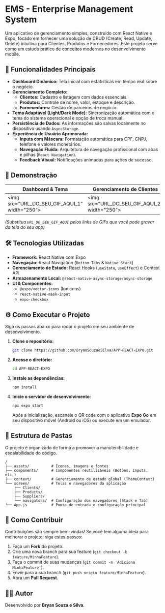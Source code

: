 # EMS - Enterprise Management System

Um aplicativo de gerenciamento simples, construído com React Native e Expo, focado em fornecer uma solução de CRUD (Create, Read, Update, Delete) intuitiva para Clientes, Produtos e Fornecedores. Este projeto serve como um estudo prático de conceitos modernos no desenvolvimento mobile.

## 🌟 Funcionalidades Principais

  * **Dashboard Dinâmico:** Tela inicial com estatísticas em tempo real sobre o negócio.
  * **Gerenciamento Completo:**
      * **Clientes:** Cadastro e listagem com dados essenciais.
      * **Produtos:** Controle de nome, valor, estoque e descrição.
      * **Fornecedores:** Gestão de parceiros de negócio.
  * **Tema Adaptável (Light/Dark Mode):** Sincronização automática com o tema do sistema operacional e opção de troca manual.
  * **Persistência de Dados:** As informações são salvas localmente no dispositivo usando `AsyncStorage`.
  * **Experiência de Usuário Aprimorada:**
      * **Inputs com Máscara:** Formatação automática para CPF, CNPJ, telefone e valores monetários.
      * **Navegação Fluida:** Arquitetura de navegação profissional com abas e pilhas (`React Navigation`).
      * **Feedback Visual:** Notificações animadas para ações de sucesso.

## 📸 Demonstração

| Dashboard & Tema                                    | Gerenciamento de Clientes                               |
| --------------------------------------------------- | ------------------------------------------------------- |
| \<img src="URL\_DO\_SEU\_GIF\_AQUI\_1" width="250"\>         | \<img src="URL\_DO\_SEU\_GIF\_AQUI\_2" width="250"\>            |

*(Substitua `URL_DO_SEU_GIF_AQUI` pelos links de GIFs que você pode gravar da tela do seu app)*

## 🛠️ Tecnologias Utilizadas

  * **Framework:** React Native com Expo
  * **Navegação:** React Navigation (`Bottom Tabs` & `Native Stack`)
  * **Gerenciamento de Estado:** React Hooks (`useState`, `useEffect`) e Context API
  * **Armazenamento Local:** `@react-native-async-storage/async-storage`
  * **UI & Componentes:**
      * `@expo/vector-icons` (Ionicons)
      * `react-native-mask-input`
      * `expo-checkbox`

## ⚙️ Como Executar o Projeto

Siga os passos abaixo para rodar o projeto em seu ambiente de desenvolvimento.

1.  **Clone o repositório:**

    ```bash
    git clone https://github.com/BryanSouzaeSilva/APP-REACT-EXPO.git
    ```

2.  **Acesse o diretório:**

    ```bash
    cd APP-REACT-EXPO
    ```

3.  **Instale as dependências:**

    ```bash
    npm install
    ```

4.  **Inicie o servidor de desenvolvimento:**

    ```bash
    npx expo start
    ```

    Após a inicialização, escaneie o QR code com o aplicativo **Expo Go** em seu dispositivo móvel (Android ou iOS) ou execute em um emulador.

## 📂 Estrutura de Pastas

O projeto é organizado de forma a promover a manutenibilidade e escalabilidade do código.

```
/
├── assets/          # Ícones, imagens e fontes
├── components/      # Componentes reutilizáveis (Botões, Inputs, etc.)
├── context/         # Gerenciamento de estado global (ThemeContext)
└── screen/          # Telas e navegadores da aplicação
    ├── Clients/
    ├── Products/
    ├── Suppliers/
    └── navigators/  # Configuração dos navegadores (Stack e Tab)
└── App.js           # Ponto de entrada e configuração principal
```

## 🤝 Como Contribuir

Contribuições são sempre bem-vindas\! Se você tem alguma ideia para melhorar o projeto, siga estes passos:

1.  Faça um **Fork** do projeto.
2.  Crie uma nova branch para sua feature (`git checkout -b feature/MinhaFeature`).
3.  Faça o commit de suas mudanças (`git commit -m 'Adiciona MinhaFeature'`).
4.  Envie para a sua branch (`git push origin feature/MinhaFeature`).
5.  Abra um **Pull Request**.

## 👨‍💻 Autor

Desenvolvido por **Bryan Souza e Silva**.

[](https://www.google.com/search?q=https://www.linkedin.com/in/bryan-souza-e-silva-a83a21239/)
[](https://www.google.com/search?q=https://github.com/BryanSouzaeSilva)
